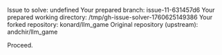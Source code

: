 Issue to solve: undefined
Your prepared branch: issue-11-631457d6
Your prepared working directory: /tmp/gh-issue-solver-1760625149386
Your forked repository: konard/llm_game
Original repository (upstream): andchir/llm_game

Proceed.